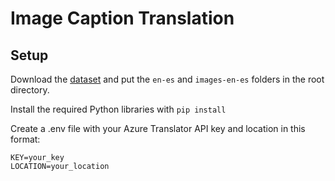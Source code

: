 # Image Caption Translation

## Setup

Download the [dataset](http://personal.ee.surrey.ac.uk/Personal/T.Decampos/VisionLanguage/dataset/download.html) and put the `en-es` and `images-en-es` folders in the root directory.

Install the required Python libraries with
`pip install`

Create a .env file with your Azure Translator API key and location in this format:
```
KEY=your_key
LOCATION=your_location
```
